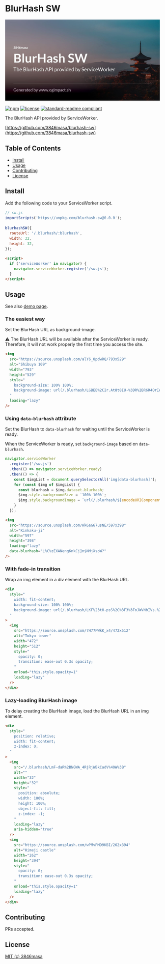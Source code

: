 # BlurHash SW

<img
  src="./assets/banner.jpg"
  alt="BlurHash SW"
  data-hidden
/>

<!--
<img
  src="./assets/banner.jpg"
  alt="BlurHash SW"
  width="1200"
  height="630"
  style="
    width: 600px;
    height: auto;
    background-color: #5A5E64;
    background-size: 100% 100%;
    background-image: url(/.blurhash/LKBg9%7B%5EjWBWV.Twwj%5Bof57IUs%3Aof);
    color: transparent;
    border-radius: 8px;
  "
  loading="lazy"
/>
-->

[![npm](https://flat.badgen.net/npm/v/blurhash-sw)](https://www.npmjs.com/package/blurhash-sw)
[![license](https://flat.badgen.net/badge/license/MIT/blue)](./LICENSE)
[![standard-readme compliant](https://flat.badgen.net/badge/readme%20style/standard/green)](https://github.com/RichardLitt/standard-readme)

The BlurHash API provided by ServiceWorker.

[https://github.com/3846masa/blurhash-sw](https://github.com/3846masa/blurhash-sw)

## Table of Contents

- [Install](#install)
- [Usage](#usage)
- [Contributing](#contributing)
- [License](#license)

## Install

Add the following code to your ServiceWorker script.

```js
// sw.js
importScripts('https://unpkg.com/blurhash-sw@0.0.0');

blurhashSW({
  routeUrl: '/.blurhash/:blurhash',
  width: 32,
  height: 32,
});
```

```html
<script>
  if ('serviceWorker' in navigator) {
    navigator.serviceWorker.register('/sw.js');
  }
</script>
```

## Usage

See also [demo page](https://3846masa.github.io/blurhash-sw/).

### The easiest way

Set the BlurHash URL as background-image.

:warning: The BlurHash URL will be available after the ServiceWorker is ready.
Therefore, it will not work properly the first time you access the site.

```html
<img
  src="https://source.unsplash.com/alY6_OpdwRQ/793x529"
  alt="Shibuya 109"
  width="793"
  height="529"
  style="
    background-size: 100% 100%;
    background-image: url(/.blurhash/LGBEE%2CIr.At8t8IU-%3DR%2BR6R4OrIo);
  "
  loading="lazy"
/>
```

<!--
<img
  src="https://deelay.me/5000/https://source.unsplash.com/alY6_OpdwRQ/793x529"
  alt="Shibuya 109"
  width="793"
  height="529"
  style="
    width: 400px;
    height: auto;
    background-color: #0c5973;
    background-size: 100% 100%;
    background-image: url(/.blurhash/LGBEE%2CIr.At8t8IU-%3DR%2BR6R4OrIo);
    color: transparent;
  "
  loading="lazy"
/>
-->

### Using `data-blurhash` attribute

Set the BlurHash to `data-blurhash` for waiting until the ServiceWorker is ready.

When the ServiceWorker is ready, set `background-image` based on `data-blurhash`.

```js
navigator.serviceWorker
  .register('/sw.js')
  .then(() => navigator.serviceWorker.ready)
  .then(() => {
    const $imgList = document.querySelectorAll('img[data-blurhash]');
    for (const $img of $imgList) {
      const blurhash = $img.dataset.blurhash;
      $img.style.backgroundSize = `100% 100%`;
      $img.style.backgroundImage = `url(/.blurhash/${encodeURIComponent(blurhash)})`;
    }
  });
```

```html
<img
  src="https://source.unsplash.com/HkGaG67usNE/597x398"
  alt="Kinkaku-ji"
  width="597"
  height="398"
  loading="lazy"
  data-blurhash="L%C%zEXANengKnkCj]n$NMjXsoW?"
/>
```

<!--
<img
  src="https://deelay.me/5000/https://source.unsplash.com/HkGaG67usNE/597x398"
  alt="Kinkaku-ji"
  width="597"
  height="398"
  style="
    width: 400px;
    height: auto;
    background-color: #0c8cd9;
    color: transparent;
  "
  loading="lazy"
  data-blurhash="L%C%zEXANengKnkCj]n$NMjXsoW?"
/>
-->

### With fade-in transition

Wrap an img element in a div element with the BlurHash URL.

```html
<div
  style="
    width: fit-content;
    background-size: 100% 100%;
    background-image: url(/.blurhash/LKF%23tH-psS%2C%3F3%3FoJWVNbIVs.%24*n%24);
  "
>
  <img
    src="https://source.unsplash.com/7H77FWkK_x4/472x512"
    alt="Tokyo tower"
    width="472"
    height="512"
    style="
      opacity: 0;
      transition: ease-out 0.3s opacity;
    "
    onload="this.style.opacity=1"
    loading="lazy"
  />
</div>
```

<!--
<div
  class="image-wrapper"
  style="
    width: -moz-fit-content;
    width: fit-content;
    background-color: #0c738c;
    background-size: 100% 100%;
    background-image: url(/.blurhash/LKF%23tH-psS%2C%3F3%3FoJWVNbIVs.%24*n%24);
  "
>
  <img
    src="https://deelay.me/5000/https://source.unsplash.com/7H77FWkK_x4/472x512"
    alt="Tokyo tower"
    width="472"
    height="512"
    style="
      width: 300px;
      height: auto;
      opacity: 0;
      transition: ease-out 0.3s opacity;
    "
    onload="this.style.opacity=1"
    loading="lazy"
  />
</div>
-->

### Lazy-loading BlurHash image

To delay creating the BlurHash image, load the BlurHash URL in an img element.

```html
<div
  style="
    position: relative;
    width: fit-content;
    z-index: 0;
  "
>
  <img
    src="/.blurhash/LmF~daR%2BNGWA_4RjRjWBkCadV%40W%3B"
    alt=""
    width="32"
    height="32"
    style="
      position: absolute;
      width: 100%;
      height: 100%;
      object-fit: fill;
      z-index: -1;
    "
    loading="lazy"
    aria-hidden="true"
  />
  <img
    src="https://source.unsplash.com/wPMvPMD9KBI/262x394"
    alt="Himeji castle"
    width="262"
    height="394"
    style="
      opacity: 0;
      transition: ease-out 0.3s opacity;
    "
    onload="this.style.opacity=1"
    loading="lazy"
  />
</div>
```

<!--
<div
  class="image-wrapper"
  style="
    position: relative;
    width: -moz-fit-content;
    width: fit-content;
    background-color: #262626;
    z-index: 0;
  "
>
  <img
    src="/.blurhash/LmF~daR%2BNGWA_4RjRjWBkCadV%40W%3B"
    alt=""
    width="32"
    height="32"
    style="
      position: absolute;
      top: 0;
      left: 0;
      width: 100%;
      height: 100%;
      object-fit: fill;
      z-index: -1;
    "
    loading="lazy"
    aria-hidden="true"
  />
  <img
    src="https://deelay.me/5000/https://source.unsplash.com/wPMvPMD9KBI/262x394"
    alt="Himeji castle"
    width="262"
    height="394"
    style="
      width: 300px;
      height: auto;
      opacity: 0;
      transition: ease-out 0.3s opacity;
    "
    onload="this.style.opacity=1"
    loading="lazy"
  />
</div>
-->

## Contributing

PRs accepted.

## License

[MIT (c) 3846masa](./LICENSE)
